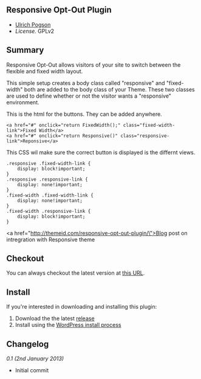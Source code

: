 ## Responsive Opt-Out Plugin

* [Ulrich Pogson](http://ulrich.pogson.ch)
* *License.* GPLv2

## Summary

Responsive Opt-Out allows visitors of your site to switch between the flexible and fixed width layout.

This simple setup creates a body class called "responsive" and "fixed-width" both are added to the body class of your Theme. These two classes are used to define whether or not the visitor wants a "responsive" environment.

This is the html for the buttons. They can be added anywhere.

    <a href="#" onclick="return FixedWidth();" class="fixed-width-link">Fixed Width</a>
    <a href="#" onclick="return Responsive()" class="responsive-link">Reponsive</a>
 
This CSS wil make sure the correct button is displayed is the differnt views.

    .responsive .fixed-width-link {
		display: block!important;
    }
    .responsive .responsive-link {
		display: none!important;
    }
    .fixed-width .fixed-width-link {
		display: none!important;
    }
    .fixed-width .responsive-link {
		display: block!important;
    }

<a href=\"http://themeid.com/responsive-opt-out-plugin/\">Blog post on intregration with Responsive theme</a>

## Checkout

You can always checkout the latest version at [this URL](http://wordpress.org/extend/plugins/responsive-opt-out/).

## Install

If you're interested in downloading and installing this plugin:

1. Download the the latest [release](http://wordpress.org/extend/plugins/responsive-opt-out/)
2. Install using the [WordPress install process](http://codex.wordpress.org/Managing_Plugins#Manual_Plugin_Installation)

## Changelog

_0.1 (2nd January 2013)_

* Initial commit
